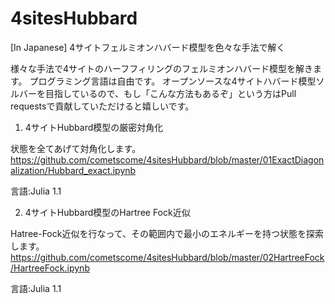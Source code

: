 # 4sitesHubbard
[In Japanese] 4サイトフェルミオンハバード模型を色々な手法で解く

様々な手法で4サイトのハーフフィリングのフェルミオンハバード模型を解きます。
プログラミング言語は自由です。
オープンソースな4サイトハバード模型ソルバーを目指しているので、もし「こんな方法もあるぞ」という方はPull requestsで貢献していただけると嬉しいです。

1. 4サイトHubbard模型の厳密対角化

状態を全てあげて対角化します。
https://github.com/cometscome/4sitesHubbard/blob/master/01ExactDiagonalization/Hubbard_exact.ipynb

言語:Julia 1.1

2. 4サイトHubbard模型のHartree Fock近似

Hatree-Fock近似を行なって、その範囲内で最小のエネルギーを持つ状態を探索します。
https://github.com/cometscome/4sitesHubbard/blob/master/02HartreeFock/HartreeFock.ipynb

言語:Julia 1.1

